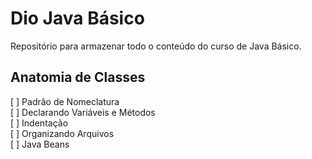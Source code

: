 # Dio Java Básico

Repositório para armazenar todo o conteúdo do curso de Java Básico.

## Anatomia de Classes

[ ] Padrão de Nomeclatura  
[ ] Declarando Variáveis e Métodos  
[ ] Indentação  
[ ] Organizando Arquivos  
[ ] Java Beans